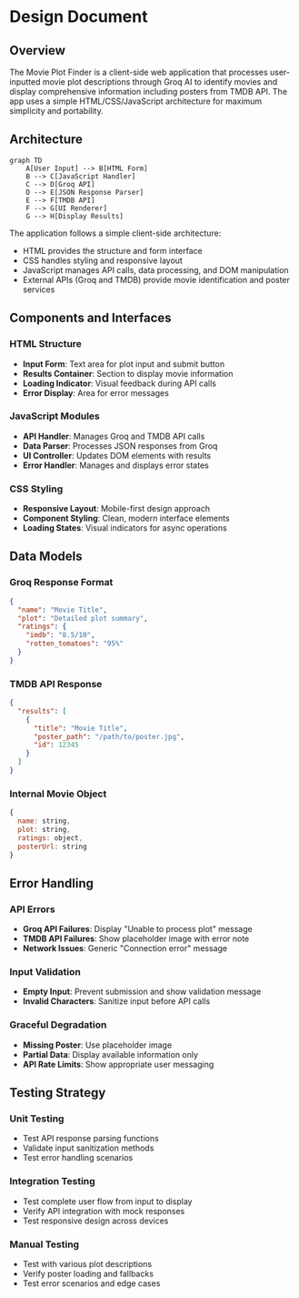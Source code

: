 # Design Document

## Overview

The Movie Plot Finder is a client-side web application that processes user-inputted movie plot descriptions through Groq AI to identify movies and display comprehensive information including posters from TMDB API. The app uses a simple HTML/CSS/JavaScript architecture for maximum simplicity and portability.

## Architecture

```mermaid
graph TD
    A[User Input] --> B[HTML Form]
    B --> C[JavaScript Handler]
    C --> D[Groq API]
    D --> E[JSON Response Parser]
    E --> F[TMDB API]
    F --> G[UI Renderer]
    G --> H[Display Results]
```

The application follows a simple client-side architecture:
- HTML provides the structure and form interface
- CSS handles styling and responsive layout
- JavaScript manages API calls, data processing, and DOM manipulation
- External APIs (Groq and TMDB) provide movie identification and poster services

## Components and Interfaces

### HTML Structure
- **Input Form**: Text area for plot input and submit button
- **Results Container**: Section to display movie information
- **Loading Indicator**: Visual feedback during API calls
- **Error Display**: Area for error messages

### JavaScript Modules
- **API Handler**: Manages Groq and TMDB API calls
- **Data Parser**: Processes JSON responses from Groq
- **UI Controller**: Updates DOM elements with results
- **Error Handler**: Manages and displays error states

### CSS Styling
- **Responsive Layout**: Mobile-first design approach
- **Component Styling**: Clean, modern interface elements
- **Loading States**: Visual indicators for async operations

## Data Models

### Groq Response Format
```json
{
  "name": "Movie Title",
  "plot": "Detailed plot summary",
  "ratings": {
    "imdb": "8.5/10",
    "rotten_tomatoes": "95%"
  }
}
```

### TMDB API Response
```json
{
  "results": [
    {
      "title": "Movie Title",
      "poster_path": "/path/to/poster.jpg",
      "id": 12345
    }
  ]
}
```

### Internal Movie Object
```javascript
{
  name: string,
  plot: string,
  ratings: object,
  posterUrl: string
}
```

## Error Handling

### API Errors
- **Groq API Failures**: Display "Unable to process plot" message
- **TMDB API Failures**: Show placeholder image with error note
- **Network Issues**: Generic "Connection error" message

### Input Validation
- **Empty Input**: Prevent submission and show validation message
- **Invalid Characters**: Sanitize input before API calls

### Graceful Degradation
- **Missing Poster**: Use placeholder image
- **Partial Data**: Display available information only
- **API Rate Limits**: Show appropriate user messaging

## Testing Strategy

### Unit Testing
- Test API response parsing functions
- Validate input sanitization methods
- Test error handling scenarios

### Integration Testing
- Test complete user flow from input to display
- Verify API integration with mock responses
- Test responsive design across devices

### Manual Testing
- Test with various plot descriptions
- Verify poster loading and fallbacks
- Test error scenarios and edge cases